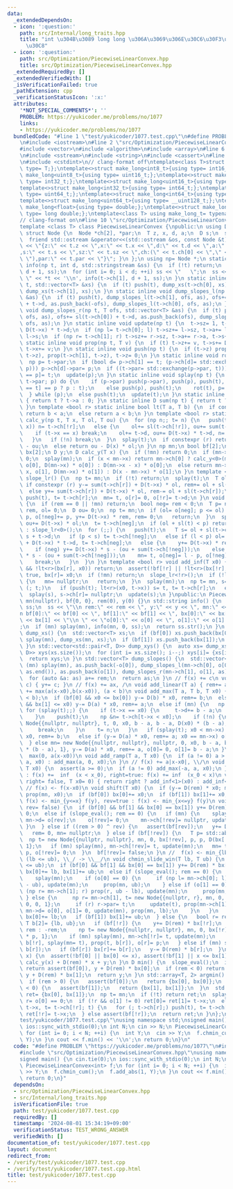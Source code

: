 ```yaml
---
data:
  _extendedDependsOn:
  - icon: ':question:'
    path: src/Internal/long_traits.hpp
    title: "int \u304B\u3089 long long \u306A\u3069\u306E\u30C6\u30F3\u30D7\u30EC\u30FC\
      \u30C8"
  - icon: ':question:'
    path: src/Optimization/PiecewiseLinearConvex.hpp
    title: src/Optimization/PiecewiseLinearConvex.hpp
  _extendedRequiredBy: []
  _extendedVerifiedWith: []
  _isVerificationFailed: true
  _pathExtension: cpp
  _verificationStatusIcon: ':x:'
  attributes:
    '*NOT_SPECIAL_COMMENTS*': ''
    PROBLEM: https://yukicoder.me/problems/no/1077
    links:
    - https://yukicoder.me/problems/no/1077
  bundledCode: "#line 1 \"test/yukicoder/1077.test.cpp\"\n#define PROBLEM \"https://yukicoder.me/problems/no/1077\"\
    \n#include <iostream>\n#line 2 \"src/Optimization/PiecewiseLinearConvex.hpp\"\n\
    #include <vector>\n#include <algorithm>\n#include <array>\n#line 6 \"src/Optimization/PiecewiseLinearConvex.hpp\"\
    \n#include <sstream>\n#include <string>\n#include <cassert>\n#line 2 \"src/Internal/long_traits.hpp\"\
    \n#include <cstdint>\n// clang-format off\ntemplate<class T>struct make_long{using\
    \ type= T;};\ntemplate<>struct make_long<int8_t>{using type= int16_t;};\ntemplate<>struct\
    \ make_long<uint8_t>{using type= uint16_t;};\ntemplate<>struct make_long<int16_t>{using\
    \ type= int32_t;};\ntemplate<>struct make_long<uint16_t>{using type= uint32_t;};\n\
    template<>struct make_long<int32_t>{using type= int64_t;};\ntemplate<>struct make_long<uint32_t>{using\
    \ type= uint64_t;};\ntemplate<>struct make_long<int64_t>{using type= __int128_t;};\n\
    template<>struct make_long<uint64_t>{using type= __uint128_t;};\ntemplate<>struct\
    \ make_long<float>{using type= double;};\ntemplate<>struct make_long<double>{using\
    \ type= long double;};\ntemplate<class T> using make_long_t= typename make_long<T>::type;\n\
    // clang-format on\n#line 10 \"src/Optimization/PiecewiseLinearConvex.hpp\"\n\
    template <class T> class PiecewiseLinearConvex {\npublic:\n using D= make_long_t<T>;\n\
    \ struct Node {\n  Node *ch[2], *par;\n  T z, x, d, a;\n  D s;\n  size_t sz;\n\
    \  friend std::ostream &operator<<(std::ostream &os, const Node &t) { return os\
    \ << \"{z:\" << t.z << \",x:\" << t.x << \",d:\" << t.d << \",a:\" << t.a << \"\
    ,s:\" << t.s << \",sz:\" << t.sz << \",ch:(\" << t.ch[0] << \",\" << t.ch[1] <<\
    \ \"),par:\" << t.par << \"}\"; }\n };\n using np= Node *;\n static inline void\
    \ info(np t, int d, std::stringstream &ss) {\n  if (!t) return;\n  push(t), info(t->ch[0],\
    \ d + 1, ss);\n  for (int i= 0; i < d; ++i) ss << \"   \";\n  ss << \" \u25A0\
    \ \" << *t << '\\n', info(t->ch[1], d + 1, ss);\n }\n static inline void dump_xs(np\
    \ t, std::vector<T> &xs) {\n  if (t) push(t), dump_xs(t->ch[0], xs), xs.push_back(t->x),\
    \ dump_xs(t->ch[1], xs);\n }\n static inline void dump_slopes_l(np t, T ofs, std::vector<T>\
    \ &as) {\n  if (t) push(t), dump_slopes_l(t->ch[1], ofs, as), ofs+= sl(t->ch[1])\
    \ + t->d, as.push_back(-ofs), dump_slopes_l(t->ch[0], ofs, as);\n }\n static inline\
    \ void dump_slopes_r(np t, T ofs, std::vector<T> &as) {\n  if (t) push(t), dump_slopes_r(t->ch[0],\
    \ ofs, as), ofs+= sl(t->ch[0]) + t->d, as.push_back(ofs), dump_slopes_r(t->ch[1],\
    \ ofs, as);\n }\n static inline void update(np t) {\n  t->sz= 1, t->a= t->d, t->s=\
    \ D(t->x) * t->d;\n  if (np l= t->ch[0]; l) t->sz+= l->sz, t->a+= l->a, t->s+=\
    \ l->s;\n  if (np r= t->ch[1]; r) t->sz+= r->sz, t->a+= r->a, t->s+= r->s;\n }\n\
    \ static inline void prop(np t, T v) {\n  if (t) t->z+= v, t->s+= D(v) * t->a,\
    \ t->x+= v;\n }\n static inline void push(np t) {\n  if (t->z) prop(t->ch[0],\
    \ t->z), prop(t->ch[1], t->z), t->z= 0;\n }\n static inline void rot(np t) {\n\
    \  np p= t->par;\n  if (bool d= p->ch[1] == t; (p->ch[d]= std::exchange(t->ch[!d],\
    \ p))) p->ch[d]->par= p;\n  if ((t->par= std::exchange(p->par, t))) t->par->ch[t->par->ch[1]\
    \ == p]= t;\n  update(p);\n }\n static inline void splay(np t) {\n  if (np p=\
    \ t->par; p) do {\n    if (p->par) push(p->par), push(p), push(t), rot(p->par->ch[p->ch[1]\
    \ == t] == p ? p : t);\n    else push(p), push(t);\n    rot(t), p= t->par;\n \
    \  } while (p);\n  else push(t);\n  update(t);\n }\n static inline T sl(np t)\
    \ { return t ? t->a : 0; }\n static inline D sum(np t) { return t ? t->s : 0;\
    \ }\n template <bool r> static inline bool lt(T a, T b) {\n  if constexpr (r)\
    \ return b < a;\n  else return a < b;\n }\n template <bool r> static inline D\
    \ calc_y(np t, T x, T ol, T ou) {\n  for (np n;; t= n) {\n   push(t);\n   if (lt<r>(t->x,\
    \ x)) n= t->ch[!r];\n   else {\n    ol+= sl(t->ch[!r]), ou+= sum(t->ch[!r]);\n\
    \    if (t->x == x) break;\n    ol+= t->d, ou+= D(t->x) * t->d, n= t->ch[r];\n\
    \   }\n   if (!n) break;\n  }\n  splay(t);\n  if constexpr (r) return D(x) * ol\
    \ - ou;\n  else return ou - D(x) * ol;\n }\n np mn;\n bool bf[2];\n T o[2], rem,\
    \ bx[2];\n D y;\n D calc_y(T x) {\n  if (!mn) return 0;\n  if (mn->x == x) return\
    \ 0;\n  splay(mn);\n  if (x < mn->x) return mn->ch[0] ? calc_y<0>(mn->ch[0], x,\
    \ o[0], D(mn->x) * o[0]) : D(mn->x - x) * o[0];\n  else return mn->ch[1] ? calc_y<1>(mn->ch[1],\
    \ x, o[1], D(mn->x) * o[1]) : D(x - mn->x) * o[1];\n }\n template <bool r> void\
    \ slope_lr() {\n  np t= mn;\n  if (!t) return;\n  splay(t);\n  T ol= o[r];\n \
    \ if constexpr (r) y-= sum(t->ch[r]) + D(t->x) * ol, rem+= ol + sl(t->ch[r]);\n\
    \  else y+= sum(t->ch[r]) + D(t->x) * ol, rem-= ol + sl(t->ch[r]);\n  for (; t->ch[r];)\
    \ push(t), t= t->ch[r];\n  mn= t, o[r]= 0, o[!r]= t->d;\n }\n void slope_eval()\
    \ {\n  if (rem == 0 || !mn) return;\n  bool neg= rem < 0;\n  T p= neg ? -rem :\
    \ rem, ol= 0;\n  D ou= 0;\n  np t= mn;\n  if (ol= o[neg]; p <= ol) {\n   o[neg]-=\
    \ p, o[!neg]+= p, y+= D(t->x) * rem, rem= 0;\n   return;\n  }\n  splay(t);\n \
    \ ou+= D(t->x) * ol;\n  t= t->ch[neg];\n  if (ol + sl(t) < p) return neg ? slope_lr<1>()\
    \ : slope_lr<0>();\n  for (;;) {\n   push(t);\n   T s= ol + sl(t->ch[!neg]), l=\
    \ s + t->d;\n   if (p < s) t= t->ch[!neg];\n   else if (l < p) ol= l, ou+= sum(t->ch[!neg])\
    \ + D(t->x) * t->d, t= t->ch[neg];\n   else {\n    y+= D(t->x) * rem, rem= 0;\n\
    \    if (neg) y+= D(t->x) * s - (ou + sum(t->ch[!neg]));\n    else y-= D(t->x)\
    \ * s - (ou + sum(t->ch[!neg]));\n    mn= t, o[neg]= l - p, o[!neg]= p - s;\n\
    \    break;\n   }\n  }\n }\n template <bool r> void add_inf(T x0) {\n  if (bf[r]\
    \ && !lt<r>(bx[r], x0)) return;\n  assert(!bf[!r] || !lt<r>(bx[!r], x0));\n  bf[r]=\
    \ true, bx[r]= x0;\n  if (!mn) return;\n  slope_lr<!r>();\n  if (!lt<r>(x0, mn->x))\
    \ {\n   mn= nullptr;\n   return;\n  }\n  splay(mn);\n  np t= mn, s= t;\n  for\
    \ (; t;)\n   if (push(t); lt<r>(x0, t->x)) s= t, t= t->ch[r];\n   else t= t->ch[!r];\n\
    \  splay(s), s->ch[r]= nullptr;\n  update(s);\n }\npublic:\n PiecewiseLinearConvex():\
    \ mn(nullptr), bf{0, 0}, rem(0), y(0) {}\n std::string info() {\n  std::stringstream\
    \ ss;\n  ss << \"\\n rem:\" << rem << \", y:\" << y << \", mn:\" << mn << \"\\\
    n bf[0]:\" << bf[0] << \", bf[1]:\" << bf[1] << \", bx[0]:\" << bx[0] << \", bx[1]:\"\
    \ << bx[1] << \"\\n \" << \"o[0]:\" << o[0] << \", o[1]:\" << o[1] << \"\\n\"\
    ;\n  if (mn) splay(mn), info(mn, 0, ss);\n  return ss.str();\n }\n std::vector<T>\
    \ dump_xs() {\n  std::vector<T> xs;\n  if (bf[0]) xs.push_back(bx[0]);\n  if (mn)\
    \ splay(mn), dump_xs(mn, xs);\n  if (bf[1]) xs.push_back(bx[1]);\n  return xs;\n\
    \ }\n std::vector<std::pair<T, D>> dump_xys() {\n  auto xs= dump_xs();\n  std::vector<std::pair<T,\
    \ D>> xys(xs.size());\n  for (int i= xs.size(); i--;) xys[i]= {xs[i], operator()(xs[i])};\n\
    \  return xys;\n }\n std::vector<T> dump_slopes() {\n  std::vector<T> as;\n  if\
    \ (mn) splay(mn), as.push_back(-o[0]), dump_slopes_l(mn->ch[0], o[0], as), std::reverse(as.begin(),\
    \ as.end()), as.push_back(o[1]), dump_slopes_r(mn->ch[1], o[1], as);\n  else as.push_back(0);\n\
    \  for (auto &a: as) a+= rem;\n  return as;\n }\n // f(x) += c\n void add_const(D\
    \ c) { y+= c; }\n // f(x) += ax, /\n void add_linear(T a) { rem+= a; }\n //  f(x)\
    \ += max(a(x-x0),b(x-x0)), (a < b)\n void add_max(T a, T b, T x0) {\n  assert(a\
    \ < b);\n  if (bf[0] && x0 <= bx[0]) y-= D(b) * x0, rem+= b;\n  else if (bf[1]\
    \ && bx[1] <= x0) y-= D(a) * x0, rem+= a;\n  else if (mn) {\n   np t= mn;\n  \
    \ for (splay(t);;) {\n    if (t->x == x0) {\n     t->d+= b - a;\n     break;\n\
    \    }\n    push(t);\n    np &n= t->ch[t->x < x0];\n    if (!n) {\n     n= new\
    \ Node{{nullptr, nullptr}, t, 0, x0, b - a, b - a, D(x0) * (b - a), 1}, t= n;\n\
    \     break;\n    }\n    t= n;\n   }\n   if (splay(t); x0 < mn->x) y-= D(b) *\
    \ x0, rem+= b;\n   else if (y-= D(a) * x0, rem+= a; x0 == mn->x) o[1]+= b - a;\n\
    \  } else mn= new Node{{nullptr, nullptr}, nullptr, 0, x0, b - a, b - a, D(x0)\
    \ * (b - a), 1}, y-= D(a) * x0, rem+= a, o[0]= 0, o[1]= b - a;\n }\n // f(x) +=\
    \  max(0, a(x-x0))\n void add_ramp(T a, T x0) {\n  if (a != 0) a > 0 ? add_max(0,\
    \ a, x0) : add_max(a, 0, x0);\n }\n // f(x) += a|x-x0|, \\/\n void add_abs(T a,\
    \ T x0) {\n  assert(a >= 0);\n  if (a != 0) add_max(-a, a, x0);\n }\n // right=false\
    \ : f(x) +=  inf  (x < x_0), right=true: f(x) += inf  (x_0 < x)\n void add_inf(bool\
    \ right= false, T x0= 0) { return right ? add_inf<1>(x0) : add_inf<0>(x0); }\n\
    \ // f(x) <- f(x-x0)\n void shift(T x0) {\n  if (y-= D(rem) * x0; mn) splay(mn),\
    \ prop(mn, x0);\n  if (bf[0]) bx[0]+= x0;\n  if (bf[1]) bx[1]+= x0;\n }\n // rev=false:\
    \ f(x) <- min_{y<=x} f(y), rev=true : f(x) <- min_{x<=y} f(y)\n void chmin_cum(bool\
    \ rev= false) {\n  if (bf[0] && bf[1] && bx[0] == bx[1]) y+= D(rem) * bx[0], rem=\
    \ 0;\n  else if (slope_eval(); rem == 0) {\n   if (mn) {\n    splay(mn);\n   \
    \ mn->d= o[rev];\n    o[!rev]= 0;\n    mn->ch[!rev]= nullptr, update(mn);\n  \
    \ }\n  } else if ((rem > 0) ^ rev) {\n   assert(bf[rev]);\n   y+= D(rem) * bx[rev];\n\
    \   rem= 0, mn= nullptr;\n  } else if (bf[!rev]) {\n   T p= std::abs(rem);\n \
    \  np t= new Node{{nullptr, nullptr}, mn, 0, bx[!rev], p, p, D(bx[!rev]) * p,\
    \ 1};\n   if (mn) splay(mn), mn->ch[!rev]= t, update(mn);\n   mn= t;\n   o[rev]=\
    \ p, o[!rev]= 0;\n  }\n  bf[!rev]= false;\n }\n //  f(x) <- min_{lb<=y<=ub} f(x-y).\
    \ (lb <= ub), \\_/ -> \\__/\n void chmin_slide_win(T lb, T ub) {\n  assert(lb\
    \ <= ub);\n  if (bf[0] && bf[1] && bx[0] == bx[1]) y+= D(rem) * bx[0], rem= 0,\
    \ bx[0]+= lb, bx[1]+= ub;\n  else if (slope_eval(); rem == 0) {\n   if (mn) {\n\
    \    splay(mn);\n    if (o[0] == 0) {\n     if (np l= mn->ch[0]; l) prop(l, lb\
    \ - ub), update(mn);\n     prop(mn, ub);\n    } else if (o[1] == 0) {\n     if\
    \ (np r= mn->ch[1]; r) prop(r, ub - lb), update(mn);\n     prop(mn, lb);\n   \
    \ } else {\n     np r= mn->ch[1], t= new Node{{nullptr, r}, mn, 0, mn->x, o[1],\
    \ 0, 0, 1};\n     if (r) r->par= t;\n     update(t), prop(mn->ch[1]= t, ub - lb),\
    \ mn->d= o[0], o[1]= 0, update(mn), prop(mn, lb);\n    }\n   }\n   if (bf[0])\
    \ bx[0]+= lb;\n   if (bf[1]) bx[1]+= ub;\n  } else {\n   bool r= rem > 0;\n  \
    \ T b[2]= {lb, ub};\n   if (bf[!r]) {\n    y+= D(rem) * bx[!r];\n    T p= r ?\
    \ rem : -rem;\n    np t= new Node{{nullptr, nullptr}, mn, 0, bx[!r], p, p, D(bx[!r])\
    \ * p, 1};\n    if (mn) splay(mn), mn->ch[!r]= t, update(mn);\n    rem= 0, bx[!r]+=\
    \ b[!r], splay(mn= t), prop(t, b[r]), o[r]= p;\n   } else if (mn) splay(mn), prop(mn,\
    \ b[r]);\n   if (bf[r]) bx[r]+= b[r];\n   y-= D(rem) * b[r];\n  }\n }\n D operator()(T\
    \ x) {\n  assert(!bf[0] || bx[0] <= x), assert(!bf[1] || x <= bx[1]);\n  return\
    \ calc_y(x) + D(rem) * x + y;\n }\n D min() {\n  slope_eval();\n  if (rem > 0)\
    \ return assert(bf[0]), y + D(rem) * bx[0];\n  if (rem < 0) return assert(bf[1]),\
    \ y + D(rem) * bx[1];\n  return y;\n }\n std::array<T, 2> argmin() {\n  slope_eval();\n\
    \  if (rem > 0) {\n   assert(bf[0]);\n   return {bx[0], bx[0]};\n  }\n  if (rem\
    \ < 0) {\n   assert(bf[1]);\n   return {bx[1], bx[1]};\n  }\n  std::array<T, 2>\
    \ ret= {bx[0], bx[1]};\n  np t= mn;\n  if (!t) return ret;\n  splay(t);\n  bool\
    \ r= o[0] == 0;\n  if (!r && o[1] != 0) ret[0]= ret[1]= t->x;\n  else if (ret[r]=\
    \ t->x, t= t->ch[!r]; t) {\n   for (; t->ch[r];) push(t), t= t->ch[r];\n   splay(t),\
    \ ret[!r]= t->x;\n  } else assert(bf[!r]);\n  return ret;\n }\n};\n#line 4 \"\
    test/yukicoder/1077.test.cpp\"\nusing namespace std;\nsigned main() {\n cin.tie(0);\n\
    \ ios::sync_with_stdio(0);\n int N;\n cin >> N;\n PiecewiseLinearConvex<int> f;\n\
    \ for (int i= 0; i < N; ++i) {\n  int Y;\n  cin >> Y;\n  f.chmin_cum();\n  f.add_abs(1,\
    \ Y);\n }\n cout << f.min() << '\\n';\n return 0;\n}\n"
  code: "#define PROBLEM \"https://yukicoder.me/problems/no/1077\"\n#include <iostream>\n\
    #include \"src/Optimization/PiecewiseLinearConvex.hpp\"\nusing namespace std;\n\
    signed main() {\n cin.tie(0);\n ios::sync_with_stdio(0);\n int N;\n cin >> N;\n\
    \ PiecewiseLinearConvex<int> f;\n for (int i= 0; i < N; ++i) {\n  int Y;\n  cin\
    \ >> Y;\n  f.chmin_cum();\n  f.add_abs(1, Y);\n }\n cout << f.min() << '\\n';\n\
    \ return 0;\n}"
  dependsOn:
  - src/Optimization/PiecewiseLinearConvex.hpp
  - src/Internal/long_traits.hpp
  isVerificationFile: true
  path: test/yukicoder/1077.test.cpp
  requiredBy: []
  timestamp: '2024-08-01 15:34:19+09:00'
  verificationStatus: TEST_WRONG_ANSWER
  verifiedWith: []
documentation_of: test/yukicoder/1077.test.cpp
layout: document
redirect_from:
- /verify/test/yukicoder/1077.test.cpp
- /verify/test/yukicoder/1077.test.cpp.html
title: test/yukicoder/1077.test.cpp
---
```


